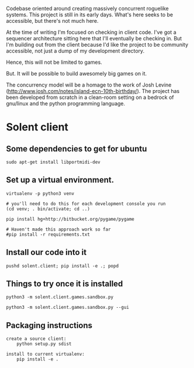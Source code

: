 Codebase oriented around creating massively concurrent roguelike systems. This
project is still in its early days. What's here seeks to be accessible, but
there's not much here.

At the time of writing I'm focused on checking in client code. I've got a
sequencer architecture sitting here that I'll eventually be checking in. But
I'm building out from the client because I'd like the project to be community
accessible, not just a dump of my development directory.

Hence, this will not be limited to games.

But. It will be possible to build awesomely big games on it.

The concurrency model will be a homage to the work of Josh Levine
(http://www.josh.com/notes/island-ecn-10th-birthday/). The project has been
developed from scratch in a clean-room setting on a bedrock of gnu/linux and
the python programming language.


# Solent client


## Some dependencies to get for ubuntu

````
sudo apt-get install libportmidi-dev
````


## Set up a virtual environment.

````
virtualenv -p python3 venv

# you'll need to do this for each development console you run
(cd venv; . bin/activate; cd ..)

pip install hg+http://bitbucket.org/pygame/pygame

# Haven't made this approach work so far
#pip install -r requirements.txt
````


## Install our code into it

````
pushd solent.client; pip install -e .; popd
````


## Things to try once it is installed

````
python3 -m solent.client.games.sandbox.py

python3 -m solent.client.games.sandbox.py --gui
````


## Packaging instructions

````
create a source client:
    python setup.py sdist

install to current virtualenv:
    pip install -e .
````

